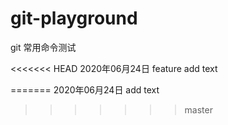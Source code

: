 # git-playground

git 常用命令测试

<<<<<<< HEAD
2020年06月24日 feature add text

=======
2020年06月24日 add text 
>>>>>>> master

